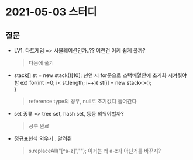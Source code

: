# 2021-05-03 스터디
 
## 질문
- LV1. 다트게임
  => 시뮬레이션인가..?? 이런건 어케 쉽게 풀까?
   > 다음에 풀기
  
- stack[] st = new stack()[10];
  선언 시 for문으로 스택배열안에 초기화 시켜줘야함
   ex) for(int i=0; i< st.length; i++){
      st[i] = new stack<>();        
     }
  > reference type의 경우, null로 초기값디 들어간다
  
- set 종류 => tree set, hash set, 등등 외워야할까?
  > 공부 완료
  
- 정규표현식 외우기.. 알려줘
  > s.replaceAll("[^a-z]","");
    이거는 왜 a-z가 아닌거를 바꾸지?